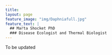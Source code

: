 ```yaml
---
title: 
layout: page
feature_image: "img/Daphniafull.jpg"
feature_text: |
  ## Marta Shocket PhD
  ### Disease Ecologist and Thermal Biologist
---
```


To be updated

